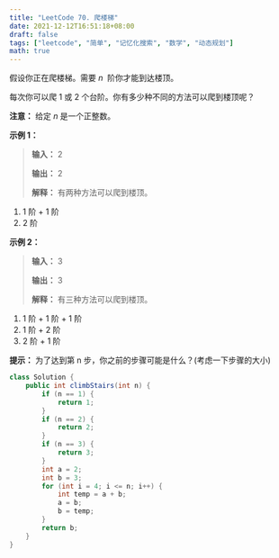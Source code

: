 ```yaml
---
title: "LeetCode 70. 爬楼梯"
date: 2021-12-12T16:51:18+08:00
draft: false
tags: ["leetcode", "简单", "记忆化搜索", "数学", "动态规划"]
math: true
---
```


假设你正在爬楼梯。需要 *n*  阶你才能到达楼顶。

每次你可以爬 1 或 2 个台阶。你有多少种不同的方法可以爬到楼顶呢？

<!--more-->

**注意：** 给定 _n_ 是一个正整数。

**示例 1：**

> **输入：** 2
>
> **输出：** 2
>
> **解释：** 有两种方法可以爬到楼顶。

1. 1 阶 + 1 阶
2. 2 阶

**示例 2：**

> **输入：** 3
>
> **输出：** 3
>
> **解释：** 有三种方法可以爬到楼顶。

1. 1 阶 + 1 阶 + 1 阶
2. 1 阶 + 2 阶
3. 2 阶 + 1 阶

**提示：**
为了达到第 n 步，你之前的步骤可能是什么？(考虑一下步骤的大小)

```java
class Solution {
    public int climbStairs(int n) {
        if (n == 1) {
            return 1;
        }
        if (n == 2) {
            return 2;
        }
        if (n == 3) {
            return 3;
        }
        int a = 2;
        int b = 3;
        for (int i = 4; i <= n; i++) {
            int temp = a + b;
            a = b;
            b = temp;
        }
        return b;
    }
}
```
